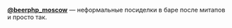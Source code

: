 **[@beerphp_moscow](https://t.me/beerphp_moscow)** — неформальные посиделки в баре после митапов и просто так.
